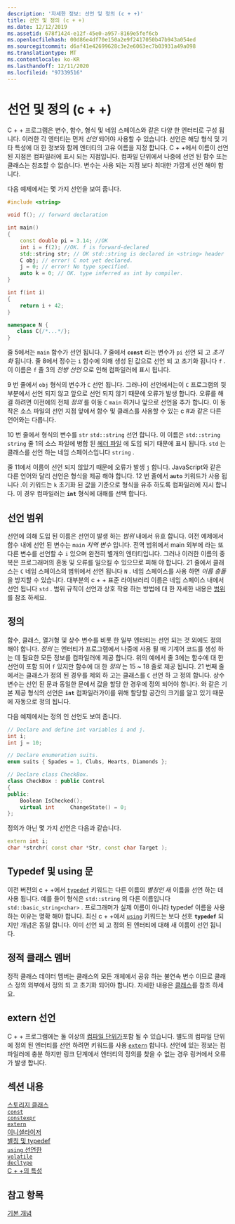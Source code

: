 ```yaml
---
description: '자세한 정보: 선언 및 정의 (c + +)'
title: 선언 및 정의 (c + +)
ms.date: 12/12/2019
ms.assetid: 678f1424-e12f-45e0-a957-8169e5fef6cb
ms.openlocfilehash: 00d86e4df70e150a2e9f2417050b47b943a054ed
ms.sourcegitcommit: d6af41e42699628c3e2e6063ec7b03931a49a098
ms.translationtype: MT
ms.contentlocale: ko-KR
ms.lasthandoff: 12/11/2020
ms.locfileid: "97339516"
---
```

# <a name="declarations-and-definitions-c"></a>선언 및 정의 (c + +)

C + + 프로그램은 변수, 함수, 형식 및 네임 스페이스와 같은 다양 한 엔터티로 구성 됩니다. 이러한 각 엔터티는 먼저 *선언* 되어야 사용할 수 있습니다. 선언은 해당 형식 및 기타 특성에 대 한 정보와 함께 엔터티의 고유 이름을 지정 합니다. C + +에서 이름이 선언 된 지점은 컴파일러에 표시 되는 지점입니다. 컴파일 단위에서 나중에 선언 된 함수 또는 클래스는 참조할 수 없습니다. 변수는 사용 되는 지점 보다 최대한 가깝게 선언 해야 합니다.

다음 예제에서는 몇 가지 선언을 보여 줍니다.

```cpp
#include <string>

void f(); // forward declaration

int main()
{
    const double pi = 3.14; //OK
    int i = f(2); //OK. f is forward-declared
    std::string str; // OK std::string is declared in <string> header
    C obj; // error! C not yet declared.
    j = 0; // error! No type specified.
    auto k = 0; // OK. type inferred as int by compiler.
}

int f(int i)
{
    return i + 42;
}

namespace N {
   class C{/*...*/};
}
```

줄 5에서는 `main` 함수가 선언 됩니다. 7 줄에서 **`const`** 라는 변수가 `pi` 선언 되 고 *초기화* 됩니다. 줄 8에서 정수는 `i` 함수에 의해 생성 된 값으로 선언 되 고 초기화 됩니다 `f` . 이 이름은 `f` 줄 3의 *전방 선언* 으로 인해 컴파일러에 표시 됩니다.

9 번 줄에서 `obj` 형식의 변수가 `C` 선언 됩니다. 그러나이 선언에서는이 `C` 프로그램의 뒷부분에서 선언 되지 않고 앞으로 선언 되지 않기 때문에 오류가 발생 합니다. 오류를 해결 하려면 이전에의 전체 *정의* 를 이동 `C` `main` 하거나 앞으로 선언을 추가 합니다. 이 동작은 소스 파일의 선언 지점 앞에서 함수 및 클래스를 사용할 수 있는 c #과 같은 다른 언어와는 다릅니다.

10 번 줄에서 형식의 변수를 `str` `std::string` 선언 합니다. 이 이름은 `std::string` `string` 줄 1의 소스 파일에 병합 된 [헤더 파일](header-files-cpp.md) 에 도입 되기 때문에 표시 됩니다. `std` 는 클래스를 선언 하는 네임 스페이스입니다 `string` .

줄 11에서 이름이 선언 되지 않았기 때문에 오류가 발생 `j` 합니다. JavaScript와 같은 다른 언어와 달리 선언은 형식을 제공 해야 합니다. 12 번 줄에서 **`auto`** 키워드가 사용 됩니다 .이 키워드는 `k` 초기화 된 값을 기준으로 형식을 유추 하도록 컴파일러에 지시 합니다. 이 경우 컴파일러는 **`int`** 형식에 대해를 선택 합니다.  

## <a name="declaration-scope"></a>선언 범위

선언에 의해 도입 된 이름은 선언이 발생 하는 *범위* 내에서 유효 합니다. 이전 예제에서 함수 내에 선언 된 변수는 `main` *지역 변수* 입니다. 전역 범위에서 main 외부에 라는 또 다른 변수를 선언할 수 `i` 있으며 완전히 별개의 엔터티입니다.  그러나 이러한 이름의 중복은 프로그래머의 혼동 및 오류를 일으킬 수 있으므로 피해 야 합니다. 21 줄에서 클래스는 `C` 네임 스페이스의 범위에서 선언 됩니다 `N` . 네임 스페이스를 사용 하면 *이름 충돌* 을 방지할 수 있습니다. 대부분의 c + + 표준 라이브러리 이름은 네임 스페이스 내에서 선언 됩니다 `std` . 범위 규칙이 선언과 상호 작용 하는 방법에 대 한 자세한 내용은 [범위](../cpp/scope-visual-cpp.md)를 참조 하세요.

## <a name="definitions"></a>정의

함수, 클래스, 열거형 및 상수 변수를 비롯 한 일부 엔터티는 선언 되는 것 외에도 정의 해야 합니다. *정의* 는 엔터티가 프로그램에서 나중에 사용 될 때 기계어 코드를 생성 하는 데 필요한 모든 정보를 컴파일러에 제공 합니다. 위의 예에서 줄 3에는 함수에 대 한 선언이 포함 되어 `f` 있지만 함수에 대 한 *정의* 는 15 ~ 18 줄로 제공 됩니다. 21 번째 줄에서는 클래스가 정의 된 경우를 제외 하 고는 클래스를 `C` 선언 하 고 정의 합니다. 상수 변수는 선언 된 문과 동일한 문에서 값을 할당 한 경우에 정의 되어야 합니다. 와 같은 기본 제공 형식의 선언은 **`int`** 컴파일러가이를 위해 할당할 공간의 크기를 알고 있기 때문에 자동으로 정의 됩니다.

다음 예제에서는 정의 인 선언도 보여 줍니다.

```cpp
// Declare and define int variables i and j.
int i;
int j = 10;

// Declare enumeration suits.
enum suits { Spades = 1, Clubs, Hearts, Diamonds };

// Declare class CheckBox.
class CheckBox : public Control
{
public:
    Boolean IsChecked();
    virtual int     ChangeState() = 0;
};
```

정의가 아닌 몇 가지 선언은 다음과 같습니다.

```cpp
extern int i;
char *strchr( const char *Str, const char Target );
```

## <a name="typedefs-and-using-statements"></a>Typedef 및 using 문

이전 버전의 c + +에서 [`typedef`](aliases-and-typedefs-cpp.md) 키워드는 다른 이름의 *별칭인* 새 이름을 선언 하는 데 사용 됩니다. 예를 들어 형식은 `std::string` 의 다른 이름입니다 `std::basic_string<char>` . 프로그래머가 실제 이름이 아니라 typedef 이름을 사용 하는 이유는 명확 해야 합니다. 최신 c + +에서 [`using`](aliases-and-typedefs-cpp.md) 키워드는 보다 선호 **`typedef`** 되지만 개념은 동일 합니다. 이미 선언 되 고 정의 된 엔터티에 대해 새 이름이 선언 됩니다.

## <a name="static-class-members"></a>정적 클래스 멤버

정적 클래스 데이터 멤버는 클래스의 모든 개체에서 공유 하는 불연속 변수 이므로 클래스 정의 외부에서 정의 되 고 초기화 되어야 합니다. 자세한 내용은 [클래스](../cpp/classes-and-structs-cpp.md)를 참조 하세요.

## <a name="extern-declarations"></a>extern 선언

C + + 프로그램에는 둘 이상의 [컴파일 단위가](header-files-cpp.md)포함 될 수 있습니다. 별도의 컴파일 단위에 정의 된 엔터티를 선언 하려면 키워드를 사용 [`extern`](extern-cpp.md) 합니다. 선언에 있는 정보는 컴파일러에 충분 하지만 링크 단계에서 엔터티의 정의를 찾을 수 없는 경우 링커에서 오류가 발생 합니다.

## <a name="in-this-section"></a>섹션 내용

[스토리지 클래스](storage-classes-cpp.md)<br/>
[`const`](const-cpp.md)<br/>
[`constexpr`](constexpr-cpp.md)<br/>
[`extern`](extern-cpp.md)<br/>
[이니셜라이저](initializers.md)<br/>
[별칭 및 typedef](aliases-and-typedefs-cpp.md)<br/>
[`using` 선언한](using-declaration.md)<br/>
[`volatile`](volatile-cpp.md)<br/>
[`decltype`](decltype-cpp.md)<br/>
[C + +의 특성](attributes.md)<br/>

## <a name="see-also"></a>참고 항목

[기본 개념](../cpp/basic-concepts-cpp.md)<br/>
